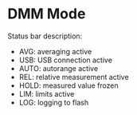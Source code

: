 # DMM Mode

Status bar description:
- AVG: averaging active
- USB: USB connection active
- AUTO: autorange active
- REL: relative measurement active
- HOLD: measured value frozen
- LIM: limits active
- LOG: logging to flash
